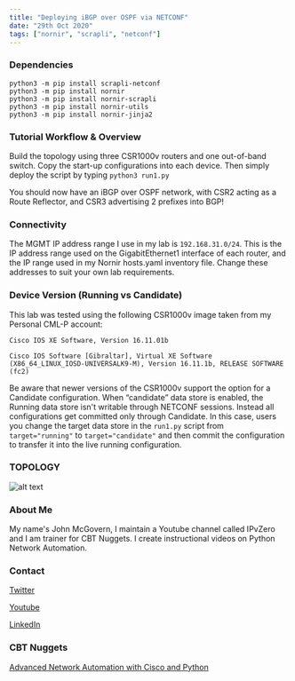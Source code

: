 ```yaml
---
title: "Deploying iBGP over OSPF via NETCONF"
date: "29th Oct 2020"
tags: ["nornir", "scrapli", "netconf"]
---
```


### Dependencies

```
python3 -m pip install scrapli-netconf
python3 -m pip install nornir
python3 -m pip install nornir-scrapli
python3 -m pip install nornir-utils
python3 -m pip install nornir-jinja2
```
### Tutorial Workflow & Overview

Build the topology using three CSR1000v routers and one out-of-band switch. Copy the start-up configurations into each device. Then simply deploy the script by typing ```python3 run1.py```

You should now have an iBGP over OSPF network, with CSR2 acting as a Route Reflector, and CSR3 advertising 2 prefixes into BGP! 

### Connectivity 
The MGMT IP address range I use in my lab is ```192.168.31.0/24```. This is the IP address range used on the GigabitEthernet1 interface of each router, and the IP range used in my Nornir hosts.yaml inventory file. Change these addresses to suit your own lab requirements.

### Device Version (Running vs Candidate)
This lab was tested using the following CSR1000v image taken from my Personal CML-P account:

```Cisco IOS XE Software, Version 16.11.01b```

```Cisco IOS Software [Gibraltar], Virtual XE Software (X86_64_LINUX_IOSD-UNIVERSALK9-M), Version 16.11.1b, RELEASE SOFTWARE (fc2)```


Be aware that newer versions of the CSR1000v support the option for a Candidate configuration. When “candidate” data store is enabled, the Running data store isn't writable through NETCONF sessions. Instead all configurations get committed only through Candidate. In this case, users you change the target data store in the ```run1.py``` script from ```target="running"``` to ```target="candidate"``` and then commit the configuration to transfer it into the live running configuration.




### TOPOLOGY

![alt text](https://github.com/IPvZero/scrapli_netconf_BGP/blob/main/images/ibgp.png?raw=true)

### About Me
My name's John McGovern, I maintain a Youtube channel called IPvZero and I am trainer for CBT Nuggets. 
I create instructional videos on Python Network Automation.

### Contact

[Twitter](https://twitter.com/IPvZero)

[Youtube](https://youtube.com/c/IPvZero)

[LinkedIn](https://www.linkedin.com/in/ipvzero)

### CBT Nuggets 

[Advanced Network Automation with Cisco and Python](http://learn.gg/adv-net)

